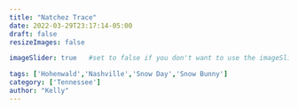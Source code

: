 ```yaml
---
title: "Natchez Trace"
date: 2022-03-29T23:17:14-05:00
draft: false
resizeImages: false

imageSlider: true   #set to false if you don't want to use the imageSlider but a featuredImage

tags: ['Hohenwald','Nashville','Snow Day','Snow Bunny']
category: ['Tennessee']
author: "Kelly"
---
```


